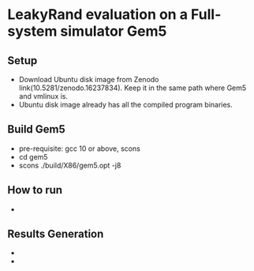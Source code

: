 # LeakyRand evaluation on a Full-system simulator Gem5

## Setup
- Download Ubuntu disk image from Zenodo link(10.5281/zenodo.16237834). Keep it in the same path where Gem5 and vmlinux is.
- Ubuntu disk image already has all the compiled program binaries.
## Build Gem5
- pre-requisite: gcc 10 or above, scons
- cd gem5
- scons ./build/X86/gem5.opt -j8
## How to run
- 
## Results Generation
-
-
